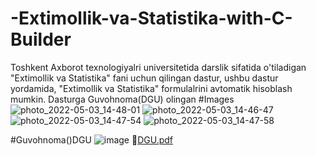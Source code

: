 # -Extimollik-va-Statistika-with-C-Builder
Toshkent Axborot texnologiyalri universitetida darslik sifatida o'tiladigan "Extimollik va Statistika" fani uchun qilingan dastur, ushbu dastur yordamida, "Extimollik va Statistika" formulalrini avtomatik hisoblash mumkin. Dasturga Guvohnoma(DGU) olingan
#Images
![photo_2022-05-03_14-48-01](https://user-images.githubusercontent.com/99003321/166435853-f9a5dfb3-4f6e-42bb-9a55-537514445348.jpg)
![photo_2022-05-03_14-46-47](https://user-images.githubusercontent.com/99003321/166435885-29b10d45-3fd0-4fd8-b8e4-759ea91d54c2.jpg)
![photo_2022-05-03_14-47-54](https://user-images.githubusercontent.com/99003321/166435891-7566c1fb-7602-4ae0-9f73-c5aa25bd1a67.jpg)
![photo_2022-05-03_14-47-58](https://user-images.githubusercontent.com/99003321/166435902-2790ecd8-2f5c-4788-8372-107064d7e5f4.jpg)


#Guvohnoma()DGU
![image](https://user-images.githubusercontent.com/99003321/166446161-c12e781e-4d4d-4354-8d0e-e77422f58b71.png)
📖[DGU.pdf](https://github.com/amirdev25/-Extimollik-va-Statistika-with-C-Builder/files/8610166/DGU.pdf)

